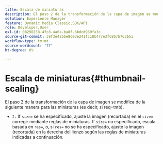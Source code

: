 ```yaml
---
title: Escala de miniaturas
description: El paso 2 de la transformación de la capa de imagen se modifica de la siguiente manera para las miniaturas (es decir, si req=tmb).
solution: Experience Manager
feature: Dynamic Media Classic,SDK/API
role: Developer,User
exl-id: 08290258-4fc8-4a6a-ba8f-6bdcd969fa3c
source-git-commit: 38f3e425be0ce3e241fc18b477e3f68b7b763b51
workflow-type: tm+mt
source-wordcount: '77'
ht-degree: 0%

---
```


# Escala de miniaturas{#thumbnail-scaling}

El paso 2 de la transformación de la capa de imagen se modifica de la siguiente manera para las miniaturas (es decir, si req=tmb).

* `2.` If `size=` se ha especificado, ajuste la imagen (recortada) en el `size=` corregir mediante reglas de miniaturas. If `size=` no especificado, escala basada en `res=`, o, si `res=` no se ha especificado, ajuste la imagen (recortada) en la derecha del lienzo según las reglas de miniaturas indicadas a continuación.

